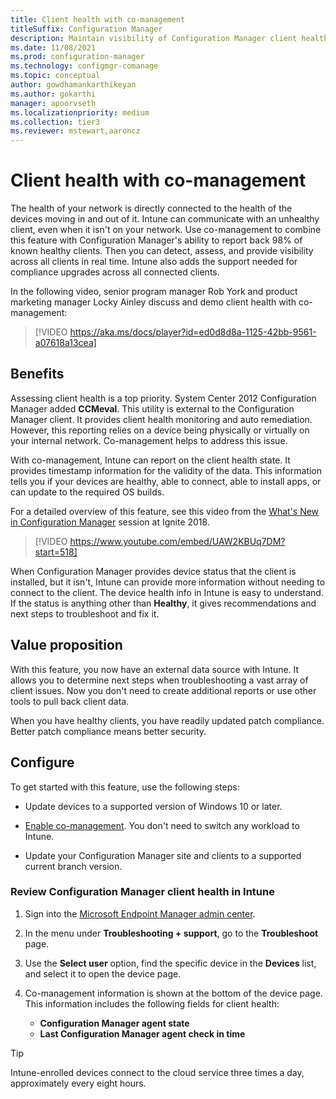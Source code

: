 ```yaml
---
title: Client health with co-management
titleSuffix: Configuration Manager
description: Maintain visibility of Configuration Manager client health from the Microsoft Endpoint Manager admin center.
ms.date: 11/08/2021
ms.prod: configuration-manager
ms.technology: configmgr-comanage
ms.topic: conceptual
author: gowdhamankarthikeyan
ms.author: gokarthi
manager: apoorvseth
ms.localizationpriority: medium
ms.collection: tier3
ms.reviewer: mstewart,aaroncz 
---
```


# Client health with co-management

The health of your network is directly connected to the health of the devices moving in and out of it. Intune can communicate with an unhealthy client, even when it isn't on your network. Use co-management to combine this feature with Configuration Manager's ability to report back 98% of known healthy clients. Then you can detect, assess, and provide visibility across all clients in real time. Intune also adds the support needed for compliance upgrades across all connected clients.

In the following video, senior program manager Rob York and product marketing manager Locky Ainley discuss and demo client health with co-management:

> [!VIDEO https://aka.ms/docs/player?id=ed0d8d8a-1125-42bb-9561-a07618a13cea]

## Benefits

Assessing client health is a top priority. System Center 2012 Configuration Manager added **CCMeval**. This utility is external to the Configuration Manager client. It provides client health monitoring and auto remediation. However, this reporting relies on a device being physically or virtually on your internal network. Co-management helps to address this issue.

With co-management, Intune can report on the client health state. It provides timestamp information for the validity of the data. This information tells you if your devices are healthy, able to connect, able to install apps, or can update to the required OS builds.

For a detailed overview of this feature, see this video from the [What's New in Configuration Manager](https://myignite.microsoft.com/archives/IG18-BRK3035) session at Ignite 2018.

> [!VIDEO https://www.youtube.com/embed/UAW2KBUq7DM?start=518]

When Configuration Manager provides device status that the client is installed, but it isn't, Intune can provide more information without needing to connect to the client. The device health info in Intune is easy to understand. If the status is anything other than **Healthy**, it gives recommendations and next steps to troubleshoot and fix it.

## Value proposition

With this feature, you now have an external data source with Intune. It allows you to determine next steps when troubleshooting a vast array of client issues. Now you don't need to create additional reports or use other tools to pull back client data.

When you have healthy clients, you have readily updated patch compliance. Better patch compliance means better security.

## Configure

To get started with this feature, use the following steps:

- Update devices to a supported version of Windows 10 or later.

- [Enable co-management](how-to-enable.md). You don't need to switch any workload to Intune.

- Update your Configuration Manager site and clients to a supported current branch version.

### Review Configuration Manager client health in Intune

1. Sign into the [Microsoft Endpoint Manager admin center](https://endpoint.microsoft.com/).

1. In the menu under **Troubleshooting + support**, go to the **Troubleshoot** page.

1. Use the **Select user** option, find the specific device in the **Devices** list, and select it to open the device page.

1. Co-management information is shown at the bottom of the device page. This information includes the following fields for client health:

    - **Configuration Manager agent state**
    - **Last Configuration Manager agent check in time**

> [!TIP]
> Intune-enrolled devices connect to the cloud service three times a day, approximately every eight hours.
